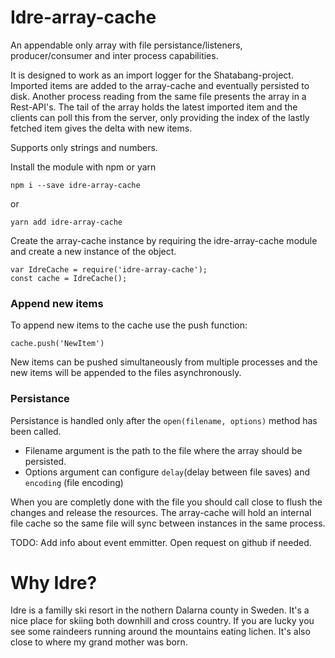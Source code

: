 # Idre-array-cache

An appendable only array with file persistance/listeners, producer/consumer and inter process capabilities.

It is designed to work as an import logger for the Shatabang-project. Imported items are added to the array-cache and eventually persisted to disk. Another process reading from the same file presents the array in a Rest-API's. The tail of the array holds the latest imported item and the clients can poll this from the server, only providing the index of the lastly fetched item gives the delta with new items.

Supports only strings and numbers.

Install the module with npm or yarn

```
npm i --save idre-array-cache
```

or

```
yarn add idre-array-cache
```

Create the array-cache instance by requiring the idre-array-cache module and create a
new instance of the object.

```
var IdreCache = require('idre-array-cache');
const cache = IdreCache();
```

### Append new items

To append new items to the cache use the push function:

`cache.push('NewItem')`

New items can be pushed simultaneously from multiple processes and the new items will be appended to the files asynchronously.

### Persistance

Persistance is handled only after the `open(filename, options)` method has been called.

* Filename argument is the path to the file where the array should be persisted.
* Options argument can configure `delay`(delay between file saves) and `encoding` (file encoding)

When you are completly done with the file you should call close to flush the changes and release the resources. The array-cache will hold an internal file cache so the same file will sync between instances in the same process.

TODO: Add info about event emmitter. Open request on github if needed.

# Why Idre?

Idre is a familly ski resort in the nothern Dalarna county in Sweden. It's a nice place for skiing both downhill and cross country. If you are lucky you see some raindeers running around the mountains eating lichen. It's also close to where my grand mother was born.
